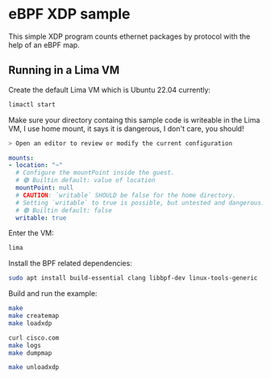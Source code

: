 # eBPF XDP sample

This simple XDP program counts ethernet packages by protocol with the help of an eBPF map.

## Running in a Lima VM

Create the default Lima VM which is Ubuntu 22.04 currently:

```bash
limactl start
```

Make sure your directory containg this sample code is writeable in the Lima VM, I use home mount, it says it is dangerous, I don't care, you should!

```bash
> Open an editor to review or modify the current configuration
```

```yml
mounts:
- location: "~"
  # Configure the mountPoint inside the guest.
  # 🟢 Builtin default: value of location
  mountPoint: null
  # CAUTION: `writable` SHOULD be false for the home directory.
  # Setting `writable` to true is possible, but untested and dangerous.
  # 🟢 Builtin default: false
  writable: true
```

Enter the VM:

```bash
lima
```

Install the BPF related dependencies:

```bash
sudo apt install build-essential clang libbpf-dev linux-tools-generic
```

Build and run the example:

```bash
make
make createmap
make loadxdp

curl cisco.com
make logs
make dumpmap

make unloadxdp
```
